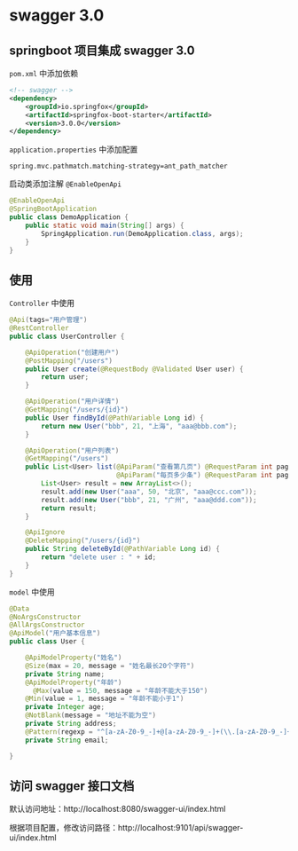 # swagger 3.0



## springboot 项目集成 swagger 3.0

`pom.xml` 中添加依赖

```xml
<!-- swagger -->
<dependency>
    <groupId>io.springfox</groupId>
    <artifactId>springfox-boot-starter</artifactId>
    <version>3.0.0</version>
</dependency>
```

`application.properties` 中添加配置

```properties
spring.mvc.pathmatch.matching-strategy=ant_path_matcher
```

启动类添加注解 `@EnableOpenApi`

```java
@EnableOpenApi
@SpringBootApplication
public class DemoApplication {
    public static void main(String[] args) {
        SpringApplication.run(DemoApplication.class, args);
    }
}
```



## 使用

`Controller` 中使用

```java
@Api(tags="用户管理")
@RestController
public class UserController {

    @ApiOperation("创建用户")
    @PostMapping("/users")
    public User create(@RequestBody @Validated User user) {
        return user;
    }

    @ApiOperation("用户详情")
    @GetMapping("/users/{id}")
    public User findById(@PathVariable Long id) {
        return new User("bbb", 21, "上海", "aaa@bbb.com");
    }

    @ApiOperation("用户列表")
    @GetMapping("/users")
    public List<User> list(@ApiParam("查看第几页") @RequestParam int pageIndex,
                           @ApiParam("每页多少条") @RequestParam int pageSize) {
        List<User> result = new ArrayList<>();
        result.add(new User("aaa", 50, "北京", "aaa@ccc.com"));
        result.add(new User("bbb", 21, "广州", "aaa@ddd.com"));
        return result;
    }

    @ApiIgnore
    @DeleteMapping("/users/{id}")
    public String deleteById(@PathVariable Long id) {
        return "delete user : " + id;
    }
}
```

`model` 中使用

```java
@Data
@NoArgsConstructor
@AllArgsConstructor
@ApiModel("用户基本信息")
public class User {

    @ApiModelProperty("姓名")
    @Size(max = 20, message = "姓名最长20个字符")
    private String name;
    @ApiModelProperty("年龄")
	  @Max(value = 150, message = "年龄不能大于150")
    @Min(value = 1, message = "年龄不能小于1")
    private Integer age;
    @NotBlank(message = "地址不能为空")
    private String address;
    @Pattern(regexp = "^[a-zA-Z0-9_-]+@[a-zA-Z0-9_-]+(\\.[a-zA-Z0-9_-]+)+$")
    private String email;

}
```



## 访问 swagger 接口文档

默认访问地址：http://localhost:8080/swagger-ui/index.html

根据项目配置，修改访问路径：http://localhost:9101/api/swagger-ui/index.html

